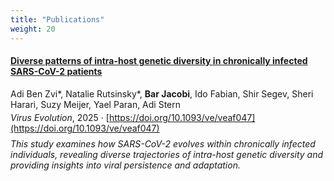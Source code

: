```yaml
---
title: "Publications"
weight: 20
---
```


#### [Diverse patterns of intra-host genetic diversity in chronically infected SARS-CoV-2 patients](https://doi.org/10.1093/ve/veaf047)

Adi Ben Zvi*, Natalie Rutsinsky*, **Bar Jacobi**, Ido Fabian, Shir Segev, Sheri Harari, Suzy Meijer, Yael Paran, Adi Stern
<span style="display: block; margin-top: 0.3em">
*Virus Evolution*, 2025 · [https://doi.org/10.1093/ve/veaf047](https://doi.org/10.1093/ve/veaf047)
</span>
<span style="display: block; margin-top: 0.6em; font-style: italic;">
  This study examines how SARS-CoV-2 evolves within chronically infected individuals, revealing diverse
  trajectories of intra-host genetic diversity and providing insights into viral persistence and adaptation.
</span>
